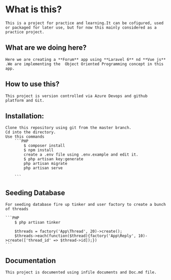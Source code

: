 # What is this?
    This is a project for practice and learning.It can be cofigured, used or packaged for later use, but for now this mainly considered as a practice project.
## What are we doing here?
    Here we are creating a **Forum** app using **Laravel 6** nd **Vue js** .We are implementing the  Object Oriented Programming concept in this app.

## How to use this?
    This project is version controlled via Azure Devops and github platform and Git.
## Installation:
    Clone this repository using git from the master branch.
    Cd into the directory.
    Use this commands
        ```PHP
            $ composer install
            $ npm install
            create a .env file using .env.example and edit it.
            $ php artisan key:generate
            php artisan migrate
            php artisan serve
            
        ```

## Seeding Database
    For seeding database fire up tinker and user factory to create a bunch of threads

    ```PHP
        $ php artisan tinker

        $threads = factory('App\Thread', 20)->create();
        $threads->each(function($thread){factory('App\Reply', 10)->create(['thread_id' => $thread->id]);})
    ```

## Documentation
    This project is documented using infile documents and Doc.md file.
    
